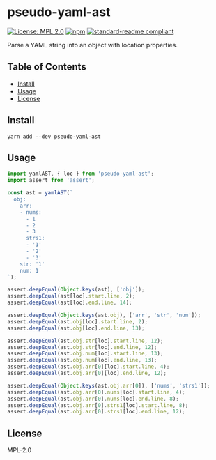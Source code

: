 # pseudo-yaml-ast

[![License: MPL 2.0](https://img.shields.io/badge/License-MPL%202.0-brightgreen.svg?style=flat-square)](https://opensource.org/licenses/MPL-2.0)
[![npm](https://img.shields.io/npm/v/pseudo-yaml-ast.svg?style=flat-square)](https://npmjs.com/package/pseudo-yaml-ast)
[![standard-readme compliant](https://img.shields.io/badge/standard--readme-OK-green.svg?style=flat-square)](https://github.com/RichardLitt/standard-readme)

Parse a YAML string into an object with location properties.

## Table of Contents

- [Install](#install)
- [Usage](#usage)
- [License](#license)

## Install

```
yarn add --dev pseudo-yaml-ast
```

## Usage

```js
import yamlAST, { loc } from 'pseudo-yaml-ast';
import assert from 'assert';

const ast = yamlAST(`
  obj:
    arr:
    - nums:
      - 1
      - 2
      - 3
      strs1:
      - '1'
      - '2'
      - '3'
    str: '1'
    num: 1
`);

assert.deepEqual(Object.keys(ast), ['obj']);
assert.deepEqual(ast[loc].start.line, 2);
assert.deepEqual(ast[loc].end.line, 14);

assert.deepEqual(Object.keys(ast.obj), ['arr', 'str', 'num']);
assert.deepEqual(ast.obj[loc].start.line, 2);
assert.deepEqual(ast.obj[loc].end.line, 13);

assert.deepEqual(ast.obj.str[loc].start.line, 12);
assert.deepEqual(ast.obj.str[loc].end.line, 12);
assert.deepEqual(ast.obj.num[loc].start.line, 13);
assert.deepEqual(ast.obj.num[loc].end.line, 13);
assert.deepEqual(ast.obj.arr[0][loc].start.line, 4);
assert.deepEqual(ast.obj.arr[0][loc].end.line, 12);

assert.deepEqual(Object.keys(ast.obj.arr[0]), ['nums', 'strs1']);
assert.deepEqual(ast.obj.arr[0].nums[loc].start.line, 4);
assert.deepEqual(ast.obj.arr[0].nums[loc].end.line, 8);
assert.deepEqual(ast.obj.arr[0].strs1[loc].start.line, 8);
assert.deepEqual(ast.obj.arr[0].strs1[loc].end.line, 12);
```

## License

MPL-2.0
